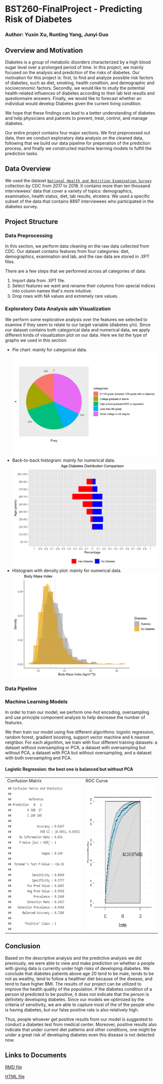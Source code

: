 # BST260-FinalProject - Predicting Risk of Diabetes
### Author: Yuxin Xu, Runting Yang, Junyi Guo

## Overview and Motivation
Diabetes is a group of metabolic disorders characterized by a high blood sugar level over a prolonged period of time. In this project, we mainly focused on the analysis and prediction of the risks of diabetes. Our motivation for this project is: first, to find and analyze possible risk factors of diabetes, such as diet, smoking, health condition, and demographic and socioeconomic factors. Secondly, we would like to study the potential health-related influences of diabetes according to their lab test results and questionnaire answers. Finally, we would like to forecast whether an individual would develop Diabetes given the current living condition. 

We hope that these findings can lead to a better understanding of diabetes and help physicians and patients to prevent, treat, control, and manage diabetes.

Our entire project contains four major sections. We first preprcessed out data, then we conduct exploratory data analysis on the cleaned data, following that we build our data pipeline for preperation of the prediction process, and finally we constructed machine learning models to fulfill the prediction tasks.

## Data Overview
We used the dataset [`National Health and Nutrition Examination Survey`](https://www.cdc.gov/nchs/nhanes/about_nhanes.htm) collection by CDC from 2017 to 2018. It contains more than ten thousand interviewees' data that cover a variety of topics: demographics, examination, health status, diet, lab results, etcetera. We used a specific subset of the data that contains 8897 interviewees who participated in the diabetes survey. 

## Project Structure
### Data Preprocessing
In this section, we perform data cleaning on the raw data collected from CDC. Our dataset contains features from four categories: diet, demographics, examination and lab, and the raw data are stored in .XPT files.

There are a few steps that we performed across all categories of data:
1. Import data from .XPT file.
2. Select features we want and rename their columns from special indices into column names that's more intuitive.
3. Drop rows with NA values and extremely rare values.

### Exploratory Data Analysis adn Visualization
We perform some explorative analysis over the features we selected to examine if they seem to relate to our target variable (diabetes y/n). Since our dataset contains both categorical data and numerical data, we apply different kinds of visualization plot on our data. Here we list the type of graphs we used in this section:
* Pie chart: mainly for categorical data.
![Highest Education Level Among Diabetes Patients](./image/pie_chart.png)
* Back-to-back histogram: mainly for numerical data.
![Age Distribution Comparison between Diabetes Group And Non-Diabetes Group](./image/back-to-back-hist.png)
* Histogram with density plot: mainly for numerical data.
![BMI Distribution Comparison between Diabetes Group And Non-Diabetes Group](./image/hist-density.png)


### Data Pipeline
### Machine Learning Models
In order to train our model, we perform one-hot encoding, oversampling and use principle component analysis to help decrease the number of features.

We then train our model using five different algorithms: logistic regression, random forest, gradient boosting, support vector machine and k nearest neighbor. For each algorithm, we train with four different training datasets: a dataset without oversampling or PCA, a dataset with oversampling but without PCA, a dataset with PCA but without oversampling, and a dataset with both oversampling and PCA. 

#### Logistic Regression: the best one is balanced but without PCA

<table>
  <tr>
    <td>Confusion Matrix</td>
     <td>ROC Curve</td>
  </tr>
  <tr>
    <td><img src="./image/glm_cm.png" width=400 height=480></td>
    <td><img src="./image/glm_roc.png" width=400 height=480></td>
  </tr>
 </table>

## Conclusion
Based on the descriptive analysis and the predictive analysis we did previously, we were able to view and make prediction on whether a people with giving data is currently under high risks of developing diabetes. We conclude that diabetes patients above age 20 tend to be male, tends to be not as wealthy, tend to follow a healthier diet because of the disease, and tend to have higher BMI. The results of our project can be utilized to improve the health quality of the population. If the diabetes condition of a person id predicted to be positive, it does not indicate that the person is definitely developing diabetes. Since our models we optimized by the criteria of sensitivity, we are able to capture most of the of the people who is having diabetes, but our false positive rate is also relatively high.

Thus, people whoever get positive results from our model is suggested to conduct a diabetes test from medical center. Moreover, positive results also indicate that under current diet patterns and other conditions, one might be under a great risk of developing diabetes even this disease is not detected now.

## Links to Documents
[RMD file](https://github.com/yuxinxu77/BST260-FinalProject/blob/main/final_project.Rmd)

[HTML file](https://github.com/yuxinxu77/BST260-FinalProject/blob/main/final_project.html)
